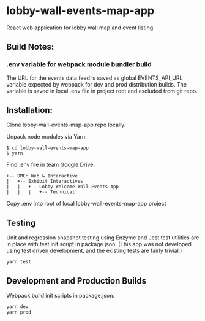 # lobby-wall-events-map-app
React web application for lobby wall map and event listing.

## Build Notes:

### .env variable for webpack module bundler build
The URL for the events data feed is saved as global EVENTS_API_URL variable
expected by webpack for dev and prod distribution builds. The variable is
saved in local .env file in project root and excluded from git repo.

## Installation:

Clone lobby-wall-events-map-app repo locally.

Unpack node modules via Yarn:

```
$ cd lobby-wall-events-map-app
$ yarn
```

Find .env file in team Google Drive:
```
+-- DME: Web & Interactive
|   +-- Exhibit Interactives
|   |   +-- Lobby Welcome Wall Events App
|   |   |   +-- Technical
```

Copy .env into root of local lobby-wall-events-map-app project

## Testing

Unit and regression snapshot testing using Enzyme and Jest test utilities are
in place with test init script in package.json. (This app was not developed
using test driven development, and the existing tests are fairly trivial.)

```
yarn test
```

## Development and Production Builds

Webpack build init scripts in package.json.

```
yarn dev
yarn prod
```
